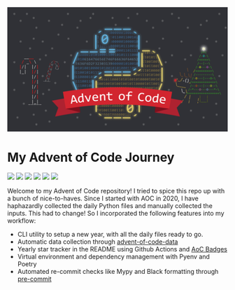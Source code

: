 <img src="aoc.webp">
<h1> My Advent of Code Journey </h1>

![](https://img.shields.io/badge/Stars%202015%20⭐-36-yellow)
![](https://img.shields.io/badge/Stars%202020%20⭐-10-yellow)
![](https://img.shields.io/badge/Stars%202021%20⭐-33-yellow)
![](https://img.shields.io/badge/Stars%202022%20⭐-24-yellow)
![](https://img.shields.io/badge/Stars%202023%20⭐-33-yellow)
![](https://img.shields.io/badge/Stars%202024%20⭐-20-yellow)

<p>
Welcome to my Advent of Code repository! I tried to spice this repo up with a bunch of nice-to-haves. Since I started with AOC in 2020, I have haphazardly collected the daily Python files and manually collected the inputs. This had to change! So I incorporated the following features into my workflow:
</p>
<ul>
  <li> CLI utility to setup a new year, with all the daily files ready to go.</li>
  <li>Automatic data collection through <a href=""https://github.com/wimglenn/advent-of-code-data>advent-of-code-data</a></li>
  <li>Yearly star tracker in the README using Github Actions and <a href="https://github.com/marketplace/actions/aoc-badges">AoC Badges</a></li>
  <li>Virtual environment and dependency management with Pyenv and Poetry</li>
<li>Automated re-commit checks like Mypy and Black formatting through <a href="https://pre-commit.com/">pre-commit</a></li>

